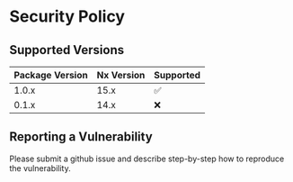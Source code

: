 # Security Policy

## Supported Versions

| Package Version | Nx Version | Supported          |
| --------------- | ---------- | ------------------ |
| 1.0.x           | 15.x       | :white_check_mark: |
| 0.1.x           | 14.x       | :x:                |

## Reporting a Vulnerability

Please submit a github issue and describe step-by-step how to reproduce the vulnerability.
